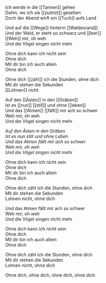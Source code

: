 Ich werde in die [[Tannen]] gehen  
Dahin, wo ich sie [[zuletzt]] gesehen  
Doch der Abend wirft ein [[Tuch]] aufs Land  

  
Und auf die [[Wege]] hinterm [[Waldesrand]]  
Und der Wald, er steht so schwarz und [[leer]]  
[[Weh]] mir, oh weh  
Und die Vögel singen nicht mehr  


Ohne dich kann ich nicht sein  
Ohne dich  
Mit dir bin ich auch allein  
Ohne dich  
  
Ohne dich [[zähl]] ich die Stunden, ohne dich  
Mit dir stehen die Sekunden  
[[Lohnen]] nicht  
  
  
Auf den [[Ästen]] in den [[Gräben]]  
Ist es [[nun]] [[still]] und ohne [[leben]]  
Und das [[Atmen]] [[fällt]] mir ach so schwer  
Weh mir, oh weh  
Und die Vögel singen nicht mehr  
  
*Auf den Ästen in den Gräben*  
*Ist es nun still und ohne Leben*  
*Und das Atmen fällt mir ach so schwer*  
*Weh mir, oh weh*  
*Und die Vögel singen nicht mehr*  
  
Ohne dich kann ich nicht sein  
Ohne dich  
Mit dir bin ich auch allein  
Ohne dich  
  
Ohne dich zähl ich die Stunden, ohne dich  
Mit dir stehen die Sekunden  
Lohnen nicht, ohne dich  
  
Und das Atmen fällt mir ach so schwer  
Weh mir, oh weh  
Und die Vögel singen nicht mehr  
  
Ohne dich kann ich nicht sein  
Ohne dich  
Mit dir bin ich auch allein  
Ohne dich  
  
Ohne dich zähl ich die Stunden, ohne dich  
Mit dir stehen die Sekunden  
Lohnen nicht, ohne dich  
  
Ohne dich, ohne dich, ohne dich, ohne dich